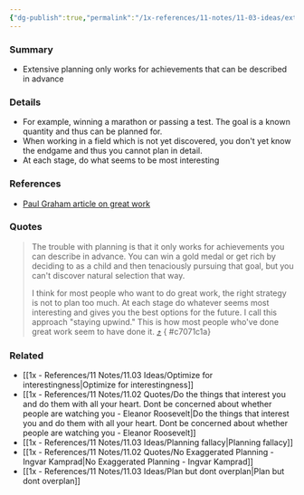 ```yaml
---
{"dg-publish":true,"permalink":"/1x-references/11-notes/11-03-ideas/extensive-planning-only-works-for-achievements-that-can-be-described-in-advance/","title":"Extensive planning only works for achievements that can be described in advance","created":"2024-09-29T22:04:33.104+03:00","updated":"2024-09-30T17:55:54.439+03:00"}
---
```



### Summary
- Extensive planning only works for achievements that can be described in advance

### Details
- For example, winning a marathon or passing a test. The goal is a known quantity and thus can be planned for.
- When working in a field which is not yet discovered, you don't yet know the endgame and thus you cannot plan in detail.
- At each stage, do what seems to be most interesting

### References
- [Paul Graham article on great work](https://www.paulgraham.com/greatwork.html)

### Quotes
> The trouble with planning is that it only works for achievements you can describe in advance. You can win a gold medal or get rich by deciding to as a child and then tenaciously pursuing that goal, but you can't discover natural selection that way.
> 
> I think for most people who want to do great work, the right strategy is not to plan too much. At each stage do whatever seems most interesting and gives you the best options for the future. I call this approach "staying upwind." This is how most people who've done great work seem to have done it. [⤴️](https://omnivore.app/me/how-to-do-great-work-190c6c53ae0#c7071c1a-3050-404a-8c1c-7f53affd7156) 
{ #c7071c1a}


### Related
- [[1x - References/11 Notes/11.03 Ideas/Optimize for interestingness\|Optimize for interestingness]]
- [[1x - References/11 Notes/11.02 Quotes/Do the things that interest you and do them with all your heart. Dont be concerned about whether people are watching you - Eleanor Roosevelt\|Do the things that interest you and do them with all your heart. Dont be concerned about whether people are watching you - Eleanor Roosevelt]]
- [[1x - References/11 Notes/11.03 Ideas/Planning fallacy\|Planning fallacy]]
- [[1x - References/11 Notes/11.02 Quotes/No Exaggerated Planning - Ingvar Kamprad\|No Exaggerated Planning - Ingvar Kamprad]]
- [[1x - References/11 Notes/11.03 Ideas/Plan but dont overplan\|Plan but dont overplan]]